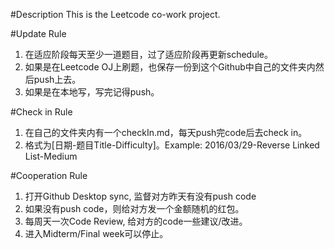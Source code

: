 #Description
This is the Leetcode co-work project.

#Update Rule
1. 在适应阶段每天至少一道题目，过了适应阶段再更新schedule。
2. 如果是在Leetcode OJ上刷题，也保存一份到这个Github中自己的文件夹内然后push上去。
3. 如果是在本地写，写完记得push。

#Check in Rule
1. 在自己的文件夹内有一个checkIn.md，每天push完code后去check in。
2. 格式为[日期-题目Title-Difficulty]。Example: 2016/03/29-Reverse Linked List-Medium

#Cooperation Rule
1. 打开Github Desktop sync, 监督对方昨天有没有push code
2. 如果没有push code，则给对方发一个金额随机的红包。
3. 每周天一次Code Review, 给对方的code一些建议/改进。
4. 进入Midterm/Final week可以停止。
